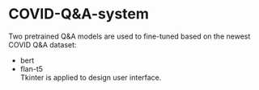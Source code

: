 # COVID-Q&A-system
Two pretrained Q&A models are used to fine-tuned based on the newest COVID Q&A dataset:
* bert
* flan-t5 \
Tkinter is applied to design user interface.
